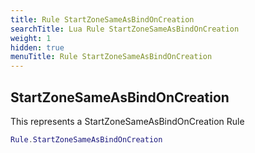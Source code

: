 ```yaml
---
title: Rule StartZoneSameAsBindOnCreation
searchTitle: Lua Rule StartZoneSameAsBindOnCreation
weight: 1
hidden: true
menuTitle: Rule StartZoneSameAsBindOnCreation
---
```

## StartZoneSameAsBindOnCreation

This represents a StartZoneSameAsBindOnCreation Rule
```lua
Rule.StartZoneSameAsBindOnCreation
```
